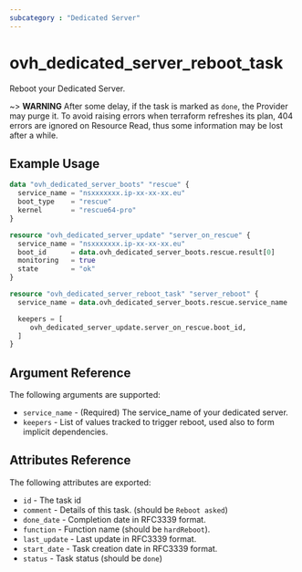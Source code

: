```yaml
---
subcategory : "Dedicated Server"
---
```


# ovh_dedicated_server_reboot_task

Reboot your Dedicated Server.

~> **WARNING** After some delay, if the task is marked as `done`, the Provider may purge it. To avoid raising errors when terraform refreshes its plan, 404 errors are ignored on Resource Read, thus some information may be lost after a while.

## Example Usage

```terraform
data "ovh_dedicated_server_boots" "rescue" {
  service_name = "nsxxxxxxx.ip-xx-xx-xx.eu"
  boot_type    = "rescue"
  kernel       = "rescue64-pro"
}

resource "ovh_dedicated_server_update" "server_on_rescue" {
  service_name = "nsxxxxxxx.ip-xx-xx-xx.eu"
  boot_id      = data.ovh_dedicated_server_boots.rescue.result[0]
  monitoring   = true
  state        = "ok"
}

resource "ovh_dedicated_server_reboot_task" "server_reboot" {
  service_name = data.ovh_dedicated_server_boots.rescue.service_name

  keepers = [
     ovh_dedicated_server_update.server_on_rescue.boot_id,
  ]
}
```

## Argument Reference

The following arguments are supported:

* `service_name` - (Required) The service_name of your dedicated server.
* `keepers` - List of values tracked to trigger reboot, used also to form implicit dependencies.

## Attributes Reference

The following attributes are exported:

* `id` - The task id
* `comment` - Details of this task. (should be `Reboot asked`)
* `done_date` - Completion date in RFC3339 format.
* `function` - Function name (should be `hardReboot`).
* `last_update` - Last update in RFC3339 format.
* `start_date` - Task creation date in RFC3339 format.
* `status` - Task status (should be `done`)
